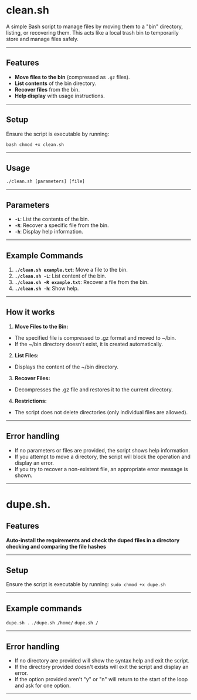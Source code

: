 # clean.sh

A simple Bash script to manage files by moving them to a "bin" directory, listing, or recovering them. This acts like a local trash bin to temporarily store and manage files safely.

---
## Features
- **Move files to the bin** (compressed as `.gz` files).
- **List contents** of the bin directory.
- **Recover files** from the bin.
- **Help display** with usage instructions.

---
## Setup

Ensure the script is executable by running:

``bash
chmod +x clean.sh``

---
## Usage
 ``./clean.sh [parameters] [file]``

---
## Parameters
- **``-L``**: List the contents of the bin.
- **``-R``**: Recover a specific file from the bin.
- **``-h``**: Display help information.

---
## Example Commands
1. **``./clean.sh example.txt``**: Move a file to the bin.
2. **``./clean.sh -L``**: List content of the bin.
3. **``./clean.sh -R example.txt``**: Recover a file from the bin.
4. **``./clean.sh -h``**: Show help.

---
## How it works
1. **Move Files to the Bin:**
- The specified file is compressed to .gz format and moved to ~/bin.
- If the ~/bin directory doesn't exist, it is created automatically.
 
2. **List Files:**
- Displays the content of the ~/bin directory.

3. **Recover Files:**
- Decompresses the .gz file and restores it to the current directory.
   
4. **Restrictions:**
- The script does not delete directories (only individual files are allowed).

---
## Error handling

- If no parameters or files are provided, the script shows help information.
- If you attempt to move a directory, the script will block the operation and display an error.
- If you try to recover a non-existent file, an appropriate error message is shown.

---


# dupe.sh.

## Features
**Auto-install the requirements and check the duped files in a directory checking and comparing the file hashes**

---
## Setup
Ensure the script is executable by running:
`sudo chmod +x dupe.sh`

---
## Example commands
`dupe.sh .`
`./dupe.sh /home/`
`dupe.sh /`

---
## Error handling
- If no directory are provided will show the syntax help and exit the script.
- If the directory provided doesn't exists will exit the script and display an error.
- If the option provided aren't "y" or "n" will return to the start of the loop and ask for one option. 
---
